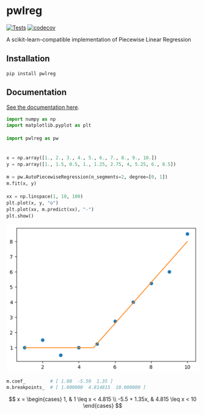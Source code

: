 # pwlreg

[![Tests](https://github.com/ensley-nexant/pwlreg/actions/workflows/tests.yml/badge.svg)](https://github.com/ensley-nexant/pwlreg/actions/workflows/tests.yml)
[![codecov](https://codecov.io/gh/ensley-nexant/pwlreg/branch/main/graph/badge.svg?token=x8l1hx77eL)](https://codecov.io/gh/ensley-nexant/pwlreg)

A scikit-learn-compatible implementation of Piecewise Linear Regression

## Installation

```
pip install pwlreg
```

## Documentation

[See the documentation here](https://ensley-nexant.github.io/pwlreg/).


```python
import numpy as np
import matplotlib.pyplot as plt

import pwlreg as pw


x = np.array([1., 2., 3., 4., 5., 6., 7., 8., 9., 10.])
y = np.array([1., 1.5, 0.5, 1., 1.25, 2.75, 4, 5.25, 6., 8.5])

m = pw.AutoPiecewiseRegression(n_segments=2, degree=[0, 1])
m.fit(x, y)

xx = np.linspace(1, 10, 100)
plt.plot(x, y, "o")
plt.plot(xx, m.predict(xx), "-")
plt.show()
```

![pwlreg toy example](img/img.png)

```python
m.coef_         # [ 1.00  -5.50  1.35 ]
m.breakpoints_  # [ 1.000000  4.814815  10.000000 ]
```

$$
x =
\begin{cases}
1,            & 1 \leq x < 4.815 \\
-5.5 + 1.35x, & 4.815 \leq x < 10
\end{cases}
$$

